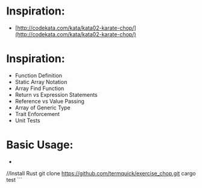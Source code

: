 # Inspiration:  
- [http://codekata.com/kata/kata02-karate-chop/](http://codekata.com/kata/kata02-karate-chop/)  

# Inspiration:   
- Function Definition  
- Static Array Notation  
- Array Find Function  
- Return vs Expression Statements  
- Reference vs Value Passing  
- Array of Generic Type  
- Trait Enforcement  
- Unit Tests  

# Basic Usage:  
- ```sh
//Install Rust
git clone https://github.com/termquick/exercise_chop.git
cargo test ``` 

